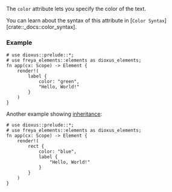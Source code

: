 The `color` attribute lets you specify the color of the text.

You can learn about the syntax of this attribute in [`Color Syntax`][crate::_docs::color_syntax].

### Example

```rust, no_run
# use dioxus::prelude::*;
# use freya_elements::elements as dioxus_elements;
fn app(cx: Scope) -> Element {
    render!(
        label {
            color: "green",
            "Hello, World!"
        }
    )
}
```

Another example showing [inheritance](crate::_docs::inheritance):

```rust, no_run
# use dioxus::prelude::*;
# use freya_elements::elements as dioxus_elements;
fn app(cx: Scope) -> Element {
    render!(
        rect {
            color: "blue",
            label {
                "Hello, World!"
            }
        }
    )
}
```